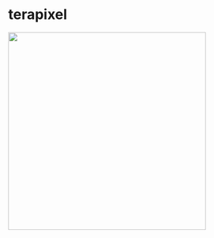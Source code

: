 terapixel
=========

<a href="/42am/logos/raw/master/terapixel/terapixel.svg"><img src="/42am/logos/raw/master/terapixel/terapixel.svg" width="400px" /></a>

